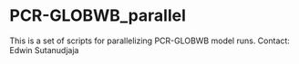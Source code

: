 # PCR-GLOBWB_parallel
This is a set of scripts for parallelizing PCR-GLOBWB model runs. Contact: Edwin Sutanudjaja
